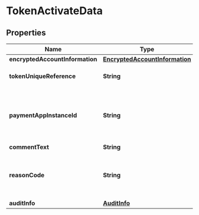 

# TokenActivateData


## Properties

| Name | Type | Description | Notes |
|------------ | ------------- | ------------- | -------------|
|**encryptedAccountInformation** | [**EncryptedAccountInformation**](EncryptedAccountInformation.md) |  |  [optional] |
|**tokenUniqueReference** | **String** | TokenUniqueReference for the token to be activated. Conditional field, present when AccountPan and PaymentAppInstanceId are not present. |  [optional] |
|**paymentAppInstanceId** | **String** | Identifier of the Payment App instance within a device that will be provisioned with a token. NOTE - This may contain the identifier of the Secure Element or a mobile device for some programs. Conditional field, must be present when &#x60;EncryptedAccountInformation.EncryptedData.AccountPan&#x60; is present. Must not be present when TokenUniqueReference is present. |  [optional] |
|**commentText** | **String** | Comment related to activating this token. |  [optional] |
|**reasonCode** | **String** | Reason for the activation. Valid values:   * \&quot;A\&quot; - Cardholder successfully authenticated with an activation method (activation code by text message, email, Issuer mobile application etc...) prior to activation.   * \&quot;C\&quot; - Cardholder successfully authenticated with a customer service agent prior to activation.  |  |
|**auditInfo** | [**AuditInfo**](AuditInfo.md) |  |  |



